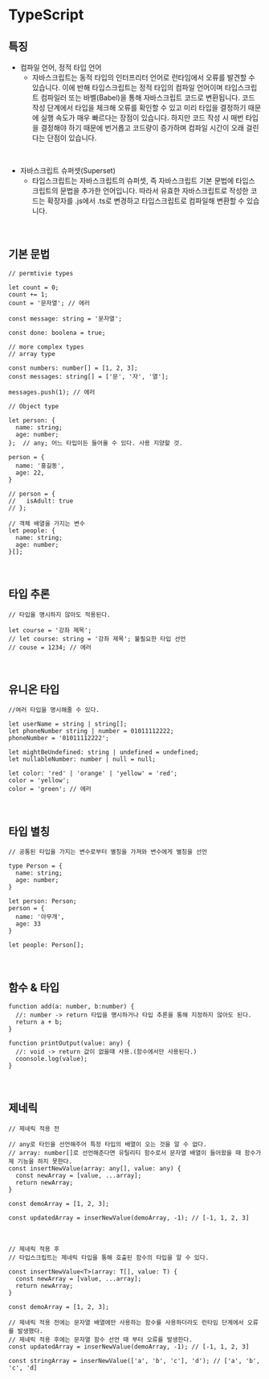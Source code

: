 # TypeScript

## 특징

- 컴파일 언어, 정적 타입 언어
  - 자바스크립트는 동적 타입의 인터프리터 언어로 런타임에서 오류를 발견할 수 있습니다. 이에 반해 타입스크립트는 정적 타입의 컴파일 언어이며 타입스크립트 컴파일러 또는 바벨(Babel)을 통해 자바스크립트 코드로 변환됩니다. 코드 작성 단계에서 타입을 체크해 오류를 확인할 수 있고 미리 타입을 결정하기 때문에 실행 속도가 매우 빠르다는 장점이 있습니다. 하지만 코드 작성 시 매번 타입을 결정해야 하기 때문에 번거롭고 코드량이 증가하며 컴파일 시간이 오래 걸린다는 단점이 있습니다.

<br>

- 자바스크립트 슈퍼셋(Superset)
  - 타입스크립트는 자바스크립트의 슈퍼셋, 즉 자바스크립트 기본 문법에 타입스크립트의 문법을 추가한 언어입니다. 따라서 유효한 자바스크립트로 작성한 코드는 확장자를 .js에서 .ts로 변경하고 타입스크립트로 컴파일해 변환할 수 있습니다.

<br>

## 기본 문법

```
// permtivie types

let count = 0;
count += 1;
count = '문자열'; // 에러

const message: string = '문자열';

const done: boolena = true;

// more complex types
// array type

const numbers: number[] = [1, 2, 3];
const messages: string[] = ['문', '자', '열'];

messages.push(1); // 에러

// Object type

let person: {
  name: string;
  age: number;
};  // any; 어느 타입이든 들어올 수 있다. 사용 지양할 것.

person = {
  name: '홍길동',
  age: 22,
}

// person = {
//   isAdult: true
// };

// 객체 배열을 가지는 변수
let people: {
  name: string;
  age: number;
}[];
```

<br>

## 타입 추론

```
// 타입을 명시하지 않아도 적용된다.

let course = '강좌 제목';
// let course: string = '강좌 제목'; 불필요한 타입 선언
// couse = 1234; // 에러
```

<br>

## 유니온 타입

```
//여러 타입을 명시해줄 수 있다.

let userName = string | string[];
let phoneNumber string | number = 01011112222;
phoneNumber = '01011112222';

let mightBeUndefined: string | undefined = undefined;
let nullableNumber: number | null = null;

let color: 'red' | 'orange' | 'yellow' = 'red';
color = 'yellow';
color = 'green'; // 에러
```

<br>

## 타입 별칭

```
// 공통된 타입을 가지는 변수로부터 별칭을 가져와 변수에게 별칭을 선언

type Person = {
  name: string;
  age: number;
}

let person: Person;
person = {
  name: '아무개',
  age: 33
}

let people: Person[];
```

<br>

## 함수 & 타입

```
function add(a: number, b:number) {
  //: number -> return 타입을 명시하거나 타입 추론을 통해 지정하지 않아도 된다.
  return a + b;
}

function printOutput(value: any) {
  //: void -> return 값이 없을때 사용.(함수에서만 사용된다.)
  coonsole.log(value);
}

```

<br>

## 제네릭

```
// 제네릭 적용 전

// any로 타인을 선언해주어 특정 타입의 배열이 오는 것을 알 수 없다.
// array: number[]로 선언해준다면 유틸리티 함수로서 문자열 배열이 들어왔을 때 함수가 제 기능을 하지 못한다.
const insertNewValue(array: any[], value: any) {
  const newArray = [value, ...array];
  return newArray;
}

const demoArray = [1, 2, 3];

const updatedArray = inserNewValue(demoArray, -1); // [-1, 1, 2, 3]
```

<br>

```
// 제네릭 적용 후
// 타입스크립트는 제네릭 타입을 통해 호출된 함수의 타입을 알 수 있다.

const insertNewValue<T>(array: T[], value: T) {
  const newArray = [value, ...array];
  return newArray;
}

const demoArray = [1, 2, 3];

// 제네릭 적용 전에는 문자열 배열에만 사용하는 함수를 사용하더라도 런타임 단계에서 오류를 발생했다.
// 제네릭 적용 후에는 문자열 함수 선언 때 부터 오류를 발생한다.
const updatedArray = inserNewValue(demoArray, -1); // [-1, 1, 2, 3]

const stringArray = inserNewValue(['a', 'b', 'c'], 'd'); // ['a', 'b', 'c', 'd]
```
